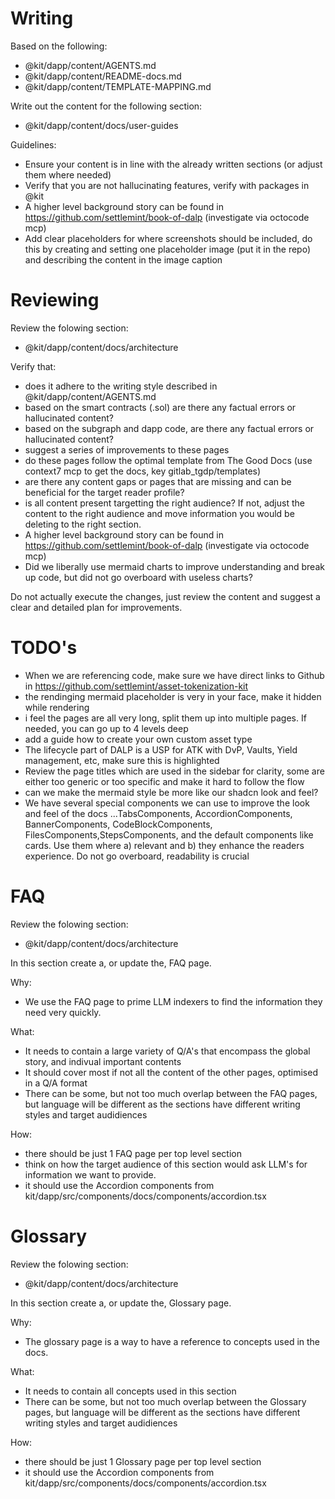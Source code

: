 # Writing

Based on the following:

- @kit/dapp/content/AGENTS.md
- @kit/dapp/content/README-docs.md
- @kit/dapp/content/TEMPLATE-MAPPING.md

Write out the content for the following section:

- @kit/dapp/content/docs/user-guides

Guidelines:

- Ensure your content is in line with the already written sections (or adjust
  them where needed)
- Verify that you are not hallucinating features, verify with packages in @kit
- A higher level background story can be found in
  https://github.com/settlemint/book-of-dalp (investigate via octocode mcp)
- Add clear placeholders for where screenshots should be included, do this by
  creating and setting one placeholder image (put it in the repo) and describing
  the content in the image caption

# Reviewing

Review the folowing section:

- @kit/dapp/content/docs/architecture

Verify that:

- does it adhere to the writing style described in @kit/dapp/content/AGENTS.md
- based on the smart contracts (.sol) are there any factual errors or
  hallucinated content?
- based on the subgraph and dapp code, are there any factual errors or
  hallucinated content?
- suggest a series of improvements to these pages
- do these pages follow the optimal template from The Good Docs (use context7
  mcp to get the docs, key gitlab_tgdp/templates)
- are there any content gaps or pages that are missing and can be beneficial for
  the target reader profile?
- is all content present targetting the right audience? If not, adjust the
  content to the right audience and move information you would be deleting to
  the right section.
- A higher level background story can be found in
  https://github.com/settlemint/book-of-dalp (investigate via octocode mcp)
- Did we liberally use mermaid charts to improve understanding and break up
  code, but did not go overboard with useless charts?

Do not actually execute the changes, just review the content and suggest a clear
and detailed plan for improvements.

# TODO's

- When we are referencing code, make sure we have direct links to Github in
  https://github.com/settlemint/asset-tokenization-kit
- the rendinging mermaid placeholder is very in your face, make it hidden while
  rendering
- i feel the pages are all very long, split them up into multiple pages. If
  needed, you can go up to 4 levels deep
- add a guide how to create your own custom asset type
- The lifecycle part of DALP is a USP for ATK with DvP, Vaults, Yield
  management, etc, make sure this is highlighted
- Review the page titles which are used in the sidebar for clarity, some are
  either too generic or too specific and make it hard to follow the flow
- can we make the mermaid style be more like our shadcn look and feel?
- We have several special components we can use to improve the look and feel of
  the docs ...TabsComponents, AccordionComponents, BannerComponents,
  CodeBlockComponents, FilesComponents,StepsComponents, and the default
  components like cards. Use them where a) relevant and b) they enhance the
  readers experience. Do not go overboard, readability is crucial

# FAQ

Review the folowing section:

- @kit/dapp/content/docs/architecture

In this section create a, or update the, FAQ page.

Why:

- We use the FAQ page to prime LLM indexers to find the information they need
  very quickly.

What:

- It needs to contain a large variety of Q/A's that encompass the global story,
  and indivual important contents
- It should cover most if not all the content of the other pages, optimised in a
  Q/A format
- There can be some, but not too much overlap between the FAQ pages, but
  language will be different as the sections have different writing styles and
  target audidiences

How:

- there should be just 1 FAQ page per top level section
- think on how the target audience of this section would ask LLM's for
  information we want to provide.
- it should use the Accordion components from
  kit/dapp/src/components/docs/components/accordion.tsx

# Glossary

Review the folowing section:

- @kit/dapp/content/docs/architecture

In this section create a, or update the, Glossary page.

Why:

- The glossary page is a way to have a reference to concepts used in the docs.

What:

- It needs to contain all concepts used in this section
- There can be some, but not too much overlap between the Glossary pages, but
  language will be different as the sections have different writing styles and
  target audidiences

How:

- there should be just 1 Glossary page per top level section
- it should use the Accordion components from
  kit/dapp/src/components/docs/components/accordion.tsx
